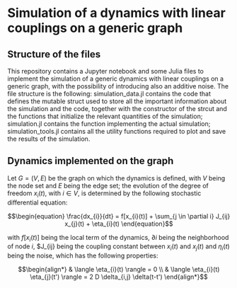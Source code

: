 # Simulation of a dynamics with linear couplings on a generic graph

## Structure of the files

This repository contains a Jupyter notebook and some Julia files to implement the simulation of a generic dynamics with linear couplings on a generic graph, with the possibility of introducing also an additive noise. 
The file structure is the following: simulation_data.jl contains the code that defines the mutable struct used to store all the important information about the simulation and the code, together with the constructor of the strcut and the functions that initialize the relevant quantities of the simulation; simulation.jl contains the function implementing the actual simulation; simulation_tools.jl contains all the utility functions required to plot and save the results of the simulation.


## Dynamics implemented on the graph

Let $G=(V,E)$ be the graph on which the dynamics is defined, with $V$ being the node set and $E$ being the edge set; the evolution of the degree of freedom $x_{i}(t)$, with $i \in V$, is determined by the following stochastic differential equation:
```math
\begin{equation}
    \frac{dx_{i}}{dt} = f[x_{i}(t)] + \sum_{j \in \partial i} J_{ij} x_{j}(t) + \eta_{i}(t)
\end{equation}
```
with $f[x_{i}(t)]$ being the local term of the dynamics, $\partial i$ being the neighborhood of node $i$, $J_{ij} being the coupling constant between $x_{i}(t)$ and $x_{j}(t)$ and $\eta_{i}(t)$ being the noise, which has the following properties:
```math
\begin{align*}
    & \langle \eta_{i}(t) \rangle = 0 \\
    & \langle \eta_{i}(t) \eta_{j}(t') \rangle = 2 D \delta_{i,j} \delta(t-t')
\end{align*}
```
